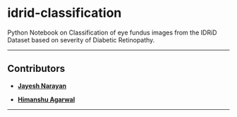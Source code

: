 # idrid-classification
Python Notebook on Classification of eye fundus images from the IDRiD Dataset based on severity of Diabetic Retinopathy.

***

## Contributors

- **[Jayesh Narayan](https://github.com/jayesh1narayan)**

- **[Himanshu Agarwal](https://github.com/HimanshuAgarwal022)**

***
